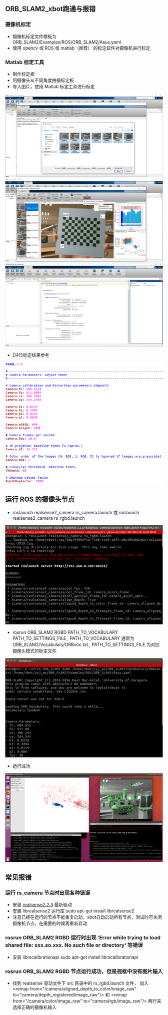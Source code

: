 ## ORB_SLAM2_xbot跑通与报错

### 摄像机标定

- 摄像机标定文件模板为 ORB_SLAM2/Examples/ROS/ORB_SLAM2/Asus.yaml
- 使用 opencv 或 ROS 或 matlab（推荐） 的标定软件对摄像机进行标定

### Matlab 标定工具

- 制作标定板
- 用摄像头从不同角度拍摄标定板
- 导入图片，使用 Matlab 标定工具进行标定 

<img src="./Pics/calib_imgIn.png"> <img src="./Pics/calib_calib.png"> <img src="./Pics/calib_cameraParams.png">

- D415标定结果参考 

<img src="./Pics/calibration.png">

## 运行 ROS 的摄像头节点
- roslaunch realsense2_camera rs_camera.launch 或 roslaunch realsense2_camera rs_rgbd.launch

<img src="./Pics/ros_realsense_camera.png">

- rosrun ORB_SLAM2 RGBD PATH_TO_VOCABULARY PATH_TO_SETTINGS_FILE  ,  PATH_TO_VOCABULARY 通常为 ORB_SLAM2/Vocabulary/ORBvoc.txt  ,  PATH_TO_SETTINGS_FILE 为对应摄像头模式的标定文件

<img src="./Pics/ros_rgbd_test.png"> 

- 运行成功

<img src="./Pics/orbslam2_rgbd.png">

## 常见报错

### 运行 rs_camera 节点时出现各种错误

- 安装 <a href="/ORB2/Packages/realsense-2.2.3.zip">realsense2.2.3</a> 最新驱动
- 安装 librealsense2 运行库 sudo apt-get install librealsense2
- 注意已经在运行的节点不能重复启动，xbot自动启动所有节点，测试时可关闭摄像机节点，在需要的时候再重新启动

### rosrun ORB_SLAM2 RGBD 运行时出现 'Error while trying to load shared file: xxx.so.xxx. No such file or directory' 等错误

- 安装 librscalibrationapi sudo apt-get install librscalibrationapi

### rosrun ORB_SLAM2 RGBD 节点运行成功，但是视框中没有图片输入

- 找到 realsense 驱动文件下 src 目录中的 rs_rgbd.launch 文件， 加入 \<remap from="/camera/aligned_depth_to_color/image_raw" to="camera/depth_registered/image_raw"/\> 和 \<remap from="/camera/color/image_raw" to="camera/rgb/image_raw"/\> 两行来选择正确的摄像机输入
  

